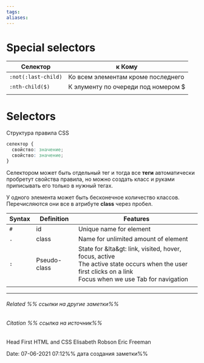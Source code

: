 ```yaml
---
tags: 
aliases: 
---
```

# Special selectors
| Селектор          | к Кому                              |
| ----------------- | ----------------------------------- |
| `:not(:last-child)` | Ко всем элементам кроме последнего  |
| `:nth-child($)  `   | К элументу по очереди под номером $ |
|                   |                                     |

# Selectors
Структура правила CSS

```css
селектор {
  свойство: значение;
  свойство: значение;
}
```

Селектором может быть отдельный тег и тогда все **теги** автоматически пробретут свойства правила, но можно создать класс и руками приписывать его только в нужный тегах.

У одного элемента может быть бесконечное количество классов. Перечисляются они все в атрибуте **class** через пробел.


| Syntax | Definition   | Features                                                                                                                                                           |
| ------ | ------------ | ------------------------------------------------------------------------------------------------------------------------------------------------------------------ |
| `#`    | id           | Unique name for element                                                                                                                                            |
| `.`    | class        | Name for unlimited amount of element                                                                                                                               |
| `:`    | Pseudo-class | State for &lta&gt: link, visited, hover, focus, active <br> The active state occurs when the user first clicks on a link <br> Focus when we use Tab for navigation |
|        |              |                                                                                                                                                                    |



---

###### Related %% ссылки на другие заметки%%
###### Citation %% ссылка на источник%%
 Head First HTML and CSS Elisabeth Robson Eric Freeman

Date: 07-06-2021 07:12%% дата создания заметки%%

